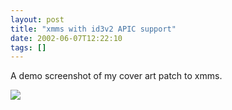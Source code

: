 ```yaml
---
layout: post
title: "xmms with id3v2 APIC support"
date: 2002-06-07T12:22:10
tags: []
---
```


A demo screenshot of my cover art patch to xmms.

![][1]

   [1]: /2002/06/07/xmms-cover-art-demo.png
